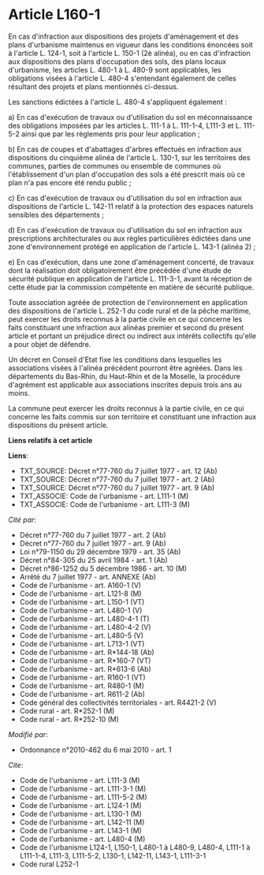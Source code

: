 # Article L160-1

En cas d'infraction aux dispositions des projets d'aménagement et des plans d'urbanisme maintenus en vigueur dans les
conditions énoncées soit à l'article L. 124-1, soit à l'article L. 150-1 (2è alinéa), ou en cas d'infraction aux dispositions
des plans d'occupation des sols, des plans locaux d'urbanisme, les articles L. 480-1 à L. 480-9 sont applicables, les
obligations visées à l'article L. 480-4 s'entendant également de celles résultant des projets et plans mentionnés ci-dessus.

Les sanctions édictées à l'article L. 480-4 s'appliquent également :

a) En cas d'exécution de travaux ou d'utilisation du sol en méconnaissance des obligations imposées par les articles L. 111-1
à L. 111-1-4, L111-3 et L. 111-5-2 ainsi que par les règlements pris pour leur application ;

b) En cas de coupes et d'abattages d'arbres effectués en infraction aux dispositions du cinquième alinéa de l'article L.
130-1, sur les territoires des communes, parties de communes ou ensemble de communes où l'établissement d'un plan
d'occupation des sols a été prescrit mais où ce plan n'a pas encore été rendu public ;

c) En cas d'exécution de travaux ou d'utilisation du sol en infraction aux dispositions de l'article L. 142-11 relatif à la
protection des espaces naturels sensibles des départements ;

d) En cas d'exécution de travaux ou d'utilisation du sol en infraction aux prescriptions architecturales ou aux règles
particulières édictées dans une zone d'environnement protégé en application de l'article L. 143-1 (alinéa 2) ;

e) En cas d'exécution, dans une zone d'aménagement concerté, de travaux dont la réalisation doit obligatoirement être
précédée d'une étude de sécurité publique en application de l'article L. 111-3-1, avant la réception de cette étude par la
commission compétente en matière de sécurité publique.

Toute association agréée de protection de l'environnement en application des dispositions de l'article L. 252-1 du code rural
et de la pêche maritime, peut exercer les droits reconnus à la partie civile en ce qui concerne les faits constituant une
infraction aux alinéas premier et second du présent article et portant un préjudice direct ou indirect aux intérêts
collectifs qu'elle a pour objet de défendre.

Un décret en Conseil d'Etat fixe les conditions dans lesquelles les associations visées à l'alinéa précédent pourront être
agréées. Dans les départements du Bas-Rhin, du Haut-Rhin et de la Moselle, la procédure d'agrément est applicable aux
associations inscrites depuis trois ans au moins.

La commune peut exercer les droits reconnus à la partie civile, en ce qui concerne les faits commis sur son territoire et
constituant une infraction aux dispositions du présent article.

**Liens relatifs à cet article**

**Liens**:

  - TXT_SOURCE: Décret n°77-760 du 7 juillet 1977 - art. 12 (Ab)
  - TXT_SOURCE: Décret n°77-760 du 7 juillet 1977 - art. 2 (Ab)
  - TXT_SOURCE: Décret n°77-760 du 7 juillet 1977 - art. 9 (Ab)
  - TXT_ASSOCIE: Code de l'urbanisme - art. L111-1 (M)
  - TXT_ASSOCIE: Code de l'urbanisme - art. L111-3 (M)

_Cité par_:

  - Décret n°77-760 du 7 juillet 1977 - art. 2 (Ab)
  - Décret n°77-760 du 7 juillet 1977 - art. 9 (Ab)
  - Loi n°79-1150 du 29 décembre 1979 - art. 35 (Ab)
  - Décret n°84-305 du 25 avril 1984 - art. 1 (Ab)
  - Décret n°86-1252 du 5 décembre 1986 - art. 10 (M)
  - Arrêté du 7 juillet 1977 - art. ANNEXE (Ab)
  - Code de l'urbanisme - art. A160-1 (V)
  - Code de l'urbanisme - art. L121-8 (M)
  - Code de l'urbanisme - art. L150-1 (VT)
  - Code de l'urbanisme - art. L480-1 (V)
  - Code de l'urbanisme - art. L480-4-1 (T)
  - Code de l'urbanisme - art. L480-4-2 (V)
  - Code de l'urbanisme - art. L480-5 (V)
  - Code de l'urbanisme - art. L713-1 (VT)
  - Code de l'urbanisme - art. R*144-18 (Ab)
  - Code de l'urbanisme - art. R*160-7 (VT)
  - Code de l'urbanisme - art. R*613-6 (Ab)
  - Code de l'urbanisme - art. R160-1 (VT)
  - Code de l'urbanisme - art. R480-1 (M)
  - Code de l'urbanisme - art. R611-2 (Ab)
  - Code général des collectivités territoriales - art. R4421-2 (V)
  - Code rural - art. R*252-1 (M)
  - Code rural - art. R*252-10 (M)

_Modifié par_:

  - Ordonnance n°2010-462 du 6 mai 2010 - art. 1

_Cite_:

  - Code de l'urbanisme - art. L111-3 (M)
  - Code de l'urbanisme - art. L111-3-1 (M)
  - Code de l'urbanisme - art. L111-5-2 (M)
  - Code de l'urbanisme - art. L124-1 (M)
  - Code de l'urbanisme - art. L130-1 (M)
  - Code de l'urbanisme - art. L142-11 (M)
  - Code de l'urbanisme - art. L143-1 (M)
  - Code de l'urbanisme - art. L480-4 (M)
  - Code de l'urbanisme L124-1, L150-1, L480-1 à L480-9, L480-4, L111-1 à L111-1-4, L111-3, L111-5-2, L130-1, L142-11, L143-1, L111-3-1
  - Code rural L252-1
